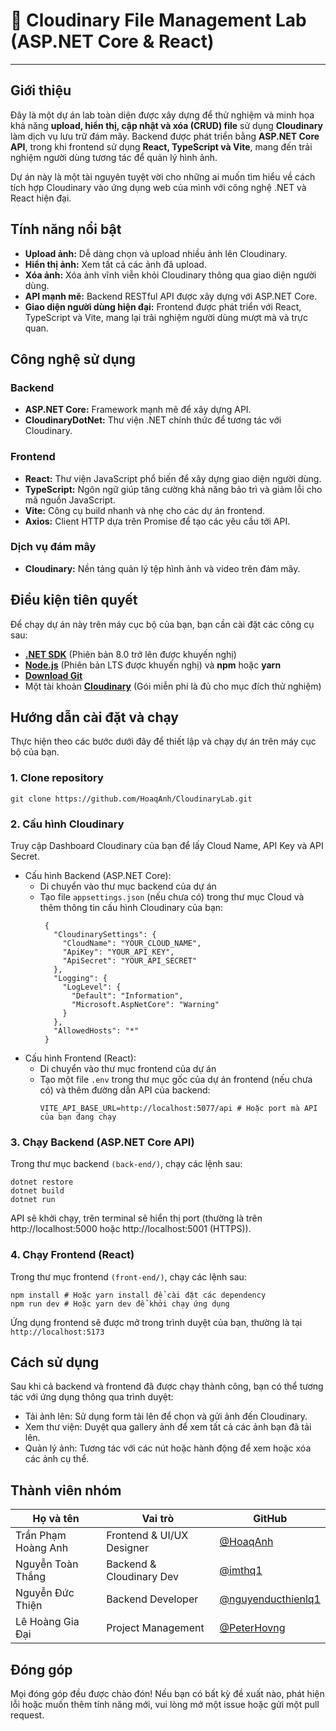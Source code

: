 # 🚀 Cloudinary File Management Lab (ASP.NET Core & React)

---

## Giới thiệu

Đây là một dự án lab toàn diện được xây dựng để thử nghiệm và minh họa khả năng **upload, hiển thị, cập nhật và xóa (CRUD) file** sử dụng **Cloudinary** làm dịch vụ lưu trữ đám mây. Backend được phát triển bằng **ASP.NET Core API**, trong khi frontend sử dụng **React, TypeScript và Vite**, mang đến trải nghiệm người dùng tương tác để quản lý hình ảnh.

Dự án này là một tài nguyên tuyệt vời cho những ai muốn tìm hiểu về cách tích hợp Cloudinary vào ứng dụng web của mình với công nghệ .NET và React hiện đại.

## Tính năng nổi bật

* **Upload ảnh:** Dễ dàng chọn và upload nhiều ảnh lên Cloudinary.
* **Hiển thị ảnh:** Xem tất cả các ảnh đã upload.
* **Xóa ảnh:** Xóa ảnh vĩnh viễn khỏi Cloudinary thông qua giao diện người dùng.
* **API mạnh mẽ:** Backend RESTful API được xây dựng với ASP.NET Core.
* **Giao diện người dùng hiện đại:** Frontend được phát triển với React, TypeScript và Vite, mang lại trải nghiệm người dùng mượt mà và trực quan.

## Công nghệ sử dụng

### Backend
* **ASP.NET Core:** Framework mạnh mẽ để xây dựng API.
* **CloudinaryDotNet:** Thư viện .NET chính thức để tương tác với Cloudinary.

### Frontend
* **React:** Thư viện JavaScript phổ biến để xây dựng giao diện người dùng.
* **TypeScript:** Ngôn ngữ giúp tăng cường khả năng bảo trì và giảm lỗi cho mã nguồn JavaScript.
* **Vite:** Công cụ build nhanh và nhẹ cho các dự án frontend.
* **Axios:** Client HTTP dựa trên Promise để tạo các yêu cầu tới API.

### Dịch vụ đám mây
* **Cloudinary:** Nền tảng quản lý tệp hình ảnh và video trên đám mây.

## Điều kiện tiên quyết

Để chạy dự án này trên máy cục bộ của bạn, bạn cần cài đặt các công cụ sau:

* **[.NET SDK](https://dotnet.microsoft.com/download)** (Phiên bản 8.0 trở lên được khuyến nghị)
* **[Node.js](https://nodejs.org/)** (Phiên bản LTS được khuyến nghị) và **npm** hoặc **yarn**
* **[Download Git](https://git-scm.com/downloads)**
* Một tài khoản **[Cloudinary](https://cloudinary.com/)** (Gói miễn phí là đủ cho mục đích thử nghiệm)

## Hướng dẫn cài đặt và chạy

Thực hiện theo các bước dưới đây để thiết lập và chạy dự án trên máy cục bộ của bạn.

### 1. Clone repository
```
git clone https://github.com/HoaqAnh/CloudinaryLab.git
```
### 2. Cấu hình Cloudinary

Truy cập Dashboard Cloudinary của bạn để lấy Cloud Name, API Key và API Secret.
- Cấu hình Backend (ASP.NET Core):
  - Di chuyển vào thư mục backend của dự án
  - Tạo file `appsettings.json` (nếu chưa có) trong thư mục Cloud và thêm thông tin cấu hình Cloudinary của bạn:
     ```
      {
        "CloudinarySettings": {
          "CloudName": "YOUR_CLOUD_NAME",
          "ApiKey": "YOUR_API_KEY",
          "ApiSecret": "YOUR_API_SECRET"
        },
        "Logging": {
          "LogLevel": {
            "Default": "Information",
            "Microsoft.AspNetCore": "Warning"
          }
        },
        "AllowedHosts": "*"
      }
    ```
- Cấu hình Frontend (React):
  - Di chuyển vào thư mục frontend của dự án
  - Tạo một file `.env` trong thư mục gốc của dự án frontend (nếu chưa có) và thêm đường dẫn API của backend:
    ```
    VITE_API_BASE_URL=http://localhost:5077/api # Hoặc port mà API của bạn đang chạy
    ```
### 3. Chạy Backend (ASP.NET Core API)

Trong thư mục backend `(back-end/)`, chạy các lệnh sau:
```
dotnet restore
dotnet build
dotnet run
```
API sẽ khởi chạy, trên terminal sẽ hiển thị port (thường là trên http://localhost:5000 hoặc http://localhost:5001 (HTTPS)).

### 4. Chạy Frontend (React)

Trong thư mục frontend `(front-end/)`, chạy các lệnh sau:
```
npm install # Hoặc yarn install để cài đặt các dependency
npm run dev # Hoặc yarn dev để khởi chạy ứng dụng
```
Ứng dụng frontend sẽ được mở trong trình duyệt của bạn, thường là tại `http://localhost:5173`

## Cách sử dụng

Sau khi cả backend và frontend đã được chạy thành công, bạn có thể tương tác với ứng dụng thông qua trình duyệt:
- Tải ảnh lên: Sử dụng form tải lên để chọn và gửi ảnh đến Cloudinary.
- Xem thư viện: Duyệt qua gallery ảnh để xem tất cả các ảnh bạn đã tải lên.
- Quản lý ảnh: Tương tác với các nút hoặc hành động để xem hoặc xóa các ảnh cụ thể.

## Thành viên nhóm

| Họ và tên           | Vai trò                   | GitHub                                          |
| ------------------- | ------------------------  | ------------------------------------------------|
| Trần Phạm Hoàng Anh | Frontend & UI/UX Designer | [@HoaqAnh](https://github.com/HoaqAnh)          |
| Nguyễn Toàn Thắng   | Backend & Cloudinary Dev  | [@imthq1](https://github.com/imthq1)          |
| Nguyễn Đức Thiện    | Backend Developer         | [@nguyenducthienlq1](https://github.com/nguyenducthienlq1) |
| Lê Hoàng Gia Đại    | Project Management        | [@PeterHovng](https://github.com/PeterHovng)    |

## Đóng góp

Mọi đóng góp đều được chào đón! Nếu bạn có bất kỳ đề xuất nào, phát hiện lỗi hoặc muốn thêm tính năng mới, vui lòng mở một issue hoặc gửi một pull request.
